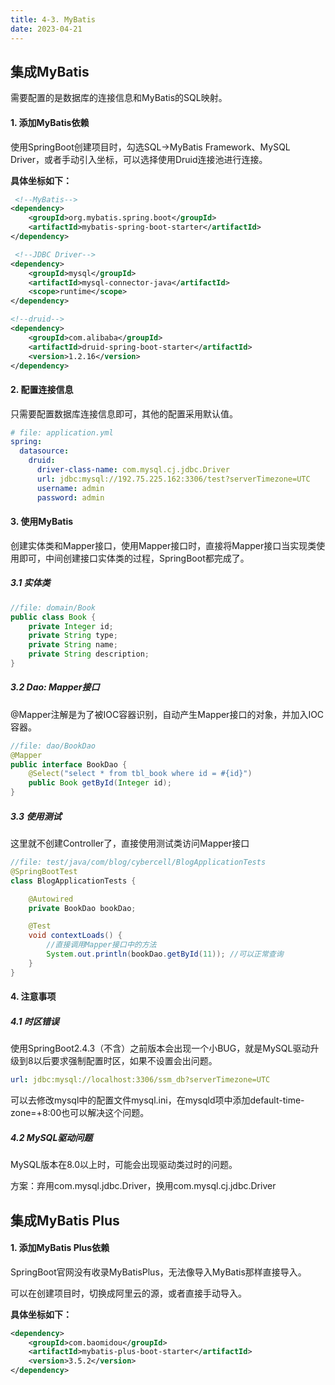 ```yaml
---
title: 4-3. MyBatis
date: 2023-04-21
---
```


## 集成MyBatis

需要配置的是数据库的连接信息和MyBatis的SQL映射。

#### 1. 添加MyBatis依赖
使用SpringBoot创建项目时，勾选SQL->MyBatis Framework、MySQL Driver，或者手动引入坐标，可以选择使用Druid连接池进行连接。

**具体坐标如下：**
```xml
 <!--MyBatis-->
<dependency>
    <groupId>org.mybatis.spring.boot</groupId>
    <artifactId>mybatis-spring-boot-starter</artifactId>
</dependency>

 <!--JDBC Driver-->
<dependency>
    <groupId>mysql</groupId>
    <artifactId>mysql-connector-java</artifactId>
    <scope>runtime</scope>
</dependency>

<!--druid-->
<dependency>
    <groupId>com.alibaba</groupId>
    <artifactId>druid-spring-boot-starter</artifactId>
    <version>1.2.16</version>
</dependency>
```
#### 2. 配置连接信息
只需要配置数据库连接信息即可，其他的配置采用默认值。
```yml
# file: application.yml
spring:
  datasource:
    druid:
      driver-class-name: com.mysql.cj.jdbc.Driver
      url: jdbc:mysql://192.75.225.162:3306/test?serverTimezone=UTC
      username: admin
      password: admin
```

#### 3. 使用MyBatis
创建实体类和Mapper接口，使用Mapper接口时，直接将Mapper接口当实现类使用即可，中间创建接口实体类的过程，SpringBoot都完成了。

##### 3.1 实体类
```java
//file: domain/Book
public class Book {
    private Integer id;
    private String type;
    private String name;
    private String description;
}
```
##### 3.2 Dao: Mapper接口
@Mapper注解是为了被IOC容器识别，自动产生Mapper接口的对象，并加入IOC容器。
```java
//file: dao/BookDao
@Mapper
public interface BookDao {
    @Select("select * from tbl_book where id = #{id}")
    public Book getById(Integer id);
}
```
##### 3.3 使用测试
这里就不创建Controller了，直接使用测试类访问Mapper接口
```java
//file: test/java/com/blog/cybercell/BlogApplicationTests
@SpringBootTest
class BlogApplicationTests {

    @Autowired
    private BookDao bookDao;

    @Test
    void contextLoads() {
        //直接调用Mapper接口中的方法
        System.out.println(bookDao.getById(11)); //可以正常查询
    }
}

```

#### 4. 注意事项

##### 4.1 时区错误
使用SpringBoot2.4.3（不含）之前版本会出现一个小BUG，就是MySQL驱动升级到8以后要求强制配置时区，如果不设置会出问题。

```yml
url: jdbc:mysql://localhost:3306/ssm_db?serverTimezone=UTC
```
可以去修改mysql中的配置文件mysql.ini，在mysqld项中添加default-time-zone=+8:00也可以解决这个问题。

##### 4.2 MySQL驱动问题
MySQL版本在8.0以上时，可能会出现驱动类过时的问题。

方案：弃用com.mysql.jdbc.Driver，换用com.mysql.cj.jdbc.Driver


## 集成MyBatis Plus

#### 1. 添加MyBatis Plus依赖
SpringBoot官网没有收录MyBatisPlus，无法像导入MyBatis那样直接导入。  

可以在创建项目时，切换成阿里云的源，或者直接手动导入。

**具体坐标如下：**
```xml
<dependency>
    <groupId>com.baomidou</groupId>
    <artifactId>mybatis-plus-boot-starter</artifactId>
    <version>3.5.2</version>
</dependency>
```


